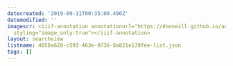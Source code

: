 ```yaml
---
datecreated: '2019-09-11T00:35:00.496Z'
datemodified: ''
imagescr: <iiif-annotation annotationurl="https://dnoneill.github.io/annotate/annotations/016f08dc-d42c-11e9-bc49-824621f0a401.json"
  styling="image_only:true"></iiif-annotation>
layout: searchview
listname: 4058a628-c593-463e-9736-8a821e178fee-list.json
tags: []
---
```

